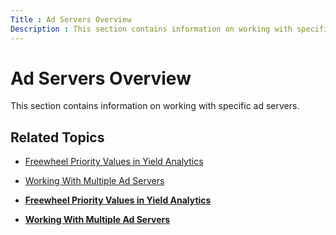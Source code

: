 ```yaml
---
Title : Ad Servers Overview
Description : This section contains information on working with specific ad servers.
---
```



# Ad Servers Overview



This section contains information on working with specific ad servers.



## Related Topics

- <a href="freewheel-priority-values-in-yield-analytics.html"
  class="xref">Freewheel Priority Values in Yield Analytics</a>  
- <a href="working-with-multiple-ad-servers.html" class="xref">Working
  With Multiple Ad Servers</a>  





- **[Freewheel Priority Values in Yield
  Analytics](../topics/freewheel-priority-values-in-yield-analytics.html)**  
- **[Working With Multiple Ad
  Servers](../topics/working-with-multiple-ad-servers.html)**  


